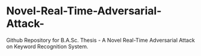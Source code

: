 # Novel-Real-Time-Adversarial-Attack-
Github Repository for B.A.Sc. Thesis - A Novel Real-Time Adversarial Attack on Keyword Recognition System. 
